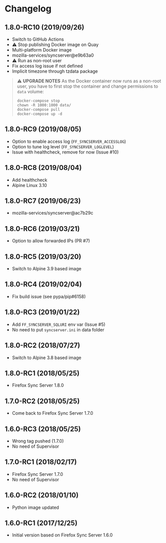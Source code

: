 # Changelog

## 1.8.0-RC10 (2019/09/26)

* Switch to GitHub Actions
* :warning: Stop publishing Docker image on Quay
* Multi-platform Docker image
* mozilla-services/syncserver@e9b63a0
* :warning: Run as non-root user
* Fix access log issue if not defined
* Implicit timezone through tzdata package

> :warning: **UPGRADE NOTES**
> As the Docker container now runs as a non-root user, you have to first stop the container and change permissions to `data` volume:
> ```
> docker-compose stop
> chown -R 1000:1000 data/
> docker-compose pull
> docker-compose up -d
> ```

## 1.8.0-RC9 (2019/08/05)

* Option to enable access log (`FF_SYNCSERVER_ACCESSLOG`)
* Option to tune log level (`FF_SYNCSERVER_LOGLEVEL`)
* Issue with healthcheck, remove for now (Issue #10)

## 1.8.0-RC8 (2019/08/04)

* Add healthcheck
* Alpine Linux 3.10

## 1.8.0-RC7 (2019/06/23)

* mozilla-services/syncserver@ac7b29c

## 1.8.0-RC6 (2019/03/21)

* Option to allow forwarded IPs (PR #7)

## 1.8.0-RC5 (2019/03/20)

* Switch to Alpine 3.9 based image

## 1.8.0-RC4 (2019/02/04)

* Fix build issue (see pypa/pip#6158)

## 1.8.0-RC3 (2019/01/22)

* Add `FF_SYNCSERVER_SQLURI` env var (Issue #5)
* No need to put `syncserver.ini` in data folder

## 1.8.0-RC2 (2018/07/27)

* Switch to Alpine 3.8 based image

## 1.8.0-RC1 (2018/05/25)

* Firefox Sync Server 1.8.0

## 1.7.0-RC2 (2018/05/25)

* Come back to Firefox Sync Server 1.7.0

## 1.6.0-RC3 (2018/05/25)

* Wrong tag pushed (1.7.0)
* No need of Supervisor

## 1.7.0-RC1 (2018/02/17)

* Firefox Sync Server 1.7.0
* No need of Supervisor

## 1.6.0-RC2 (2018/01/10)

* Python image updated

## 1.6.0-RC1 (2017/12/25)

* Initial version based on Firefox Sync Server 1.6.0
